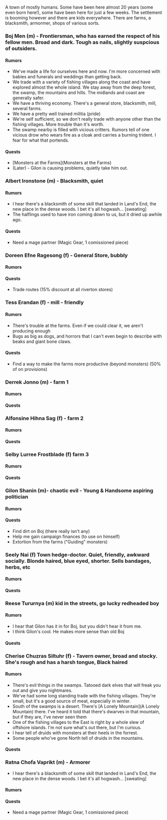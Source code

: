 A town of mostly humans. Some have been here almost 20 years (some even born here!), some have been here for just a few weeks.
The settlement is booming however and there are kids everywhere. There are farms, a blacksmith, armormer, shops of various sorts.

### Boj Men (m) - Frontiersman, who has earned the respect of his fellow men. Broad and dark. Tough as nails, slightly suspcious of outsiders.
#### Rumors
* We've made a life for ourselves here and now. I'm more concerned with babies and funerals and weddings than getting back.
* We trade with a variety of fishing villages along the coast and have explored almost the whole island. We stay away from the deep forest, the swamp, the mountains and hills. The midlands and coast are generally safer.
* We have a thriving economy. There's a general store, blacksmith, mill, several farms.
* We have a pretty well trained militia (pride)
* We're self sufficient, so we don't really trade with anyone other than the fishing villages. More trouble than it's worth.
* The swamp nearby is filled with vicious critters. Rumors tell of one vicious drow who wears fire as a cloak and carries a burning trident. I fear for what that portends.
#### Quests
* [Monsters at the Farms](Monsters at the Farms)
* (Later) - Gilon is causing problems, quietly take him out.

### Albert Ironstone (m) - Blacksmith, quiet
#### Rumors
* I hear there's a blacksmith of some skill that landed in Land's End, the new place in the dense woods. I bet it's all hogwash... [sweating]
* The halflings used to have iron coming down to us, but it dried up awhile ago.

#### Quests
* Need a mage partner (Magic Gear, 1 comissioned piece)

### Doreen Efne Ragesong (f) - General Store, bubbly
#### Rumors
#### Quests
* Trade routes (15% discount at all riverton stores)

### Tess Erandan (f) - mill - friendly
#### Rumors
* There's trouble at the farms. Even if we could clear it, we aren't producing enough
* Bugs as big as dogs, and horrors that I can't even begin to describe with beaks and giant bone claws.
#### Quests
* Find a way to make the farms more productive (beyond monsters) (50% of on provisions)

### Derrek Jonno (m) - farm 1
#### Rumors
#### Quests

### Alfonsine Hihna Sag (f) - farm 2
#### Rumors
#### Quests

### Selby Lurree Frostblade (f) farm 3
#### Rumors
#### Quests

### Gilon Shanin (m)- chaotic evil - Young & Handsome aspiring politician
#### Rumors
#### Quests
* Find dirt on Boj (there really isn't any)
* Help me gain campaign finances (to use on himself)
* Extortion from the farms ("Guiding" monsters)

### Seely Nai (f) Town hedge-doctor. Quiet, friendly, awkward socially. Blonde haired, blue eyed, shorter. Sells bandages, herbs, etc
#### Rumors
#### Quests

### Reese Tururnya (m) kid in the streets, go lucky redheaded boy
#### Rumors
* I hear that Gilon has it in for Boj, but you didn't hear it from me.
* I think Gilon's cool. He makes more sense than old Boj
#### Quests

### Cherise Chuzras Siltuhr (f) - Tavern owner, broad and stocky. She's rough and has a harsh tongue, Black haired
#### Rumors
* There's evil things in the swamps. Tatooed dark elves that will freak you out and give you nightmares.
* We've had some long standing trade with the fishing villages. They're small, but it's a good source of meat, especially in winter.
* South of the swamps is a desert. There's [A Lonely Mountain](A Lonely Mountain) there. I've heard it told that there's dwarves in that mountain, but if they are, I've never seen them
* One of the fishing villages to the East is right by a whole slew of offshore islands. I'm not sure what's out there, but I'm curious.
* I hear tell of druids with monsters at their heels in the forrest.
* Some people who've gone North tell of druids in the mountains.
#### Quests

### Ratna Chofa Vaprikt (m) - Armorer
* I hear there's a blacksmith of some skill that landed in Land's End, the new place in the dense woods. I bet it's all hogwash... [sweating]
#### Rumors
#### Quests
* Need a mage partner (Magic Gear, 1 comissioned piece)
